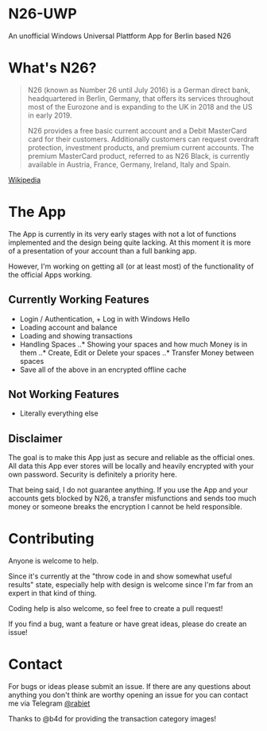 # N26-UWP
An unofficial Windows Universal Plattform App for Berlin based N26

# What's N26?
> N26 (known as Number 26 until July 2016) is a German direct bank, headquartered in Berlin, Germany, that offers its services throughout most of the Eurozone and is expanding to the UK in 2018 and the US in early 2019.
>
> N26 provides a free basic current account and a Debit MasterCard card for their customers. Additionally customers can request overdraft protection, investment products, and premium current accounts. The premium MasterCard product, referred to as N26 Black, is currently available in Austria, France, Germany, Ireland, Italy and Spain.

[Wikipedia](https://en.wikipedia.org/wiki/N26_(bank))

# The App
The App is currently in its very early stages with not a lot of functions implemented and the design being quite lacking. At this moment it is more of a presentation of your account than a full banking app. 

However, I'm working on getting all (or at least most) of the functionality of the official Apps working.

## Currently Working Features
* Login / Authentication, + Log in with Windows Hello
* Loading account and balance
* Loading and showing transactions
* Handling Spaces
..* Showing your spaces and how much Money is in them
..* Create, Edit or Delete your spaces
..* Transfer Money between spaces
* Save all of the above in an encrypted offline cache

## Not Working Features
* Literally everything else

## Disclaimer
The goal is to make this App just as secure and reliable as the official ones. All data this App ever stores will be locally and heavily encrypted with your own password. Security is definitely a priority here. 

That being said, I do not guarantee anything. If you use the App and your accounts gets blocked by N26, a transfer misfunctions and sends too much money or someone breaks the encryption I cannot be held responsible.

# Contributing
Anyone is welcome to help.

Since it's currently at the "throw code in and show somewhat useful results" state, especially help with design is welcome since I'm far from an expert in that kind of thing. 

Coding help is also welcome, so feel free to create a pull request!

If you find a bug, want a feature or have great ideas, please do create an issue!

# Contact
For bugs or ideas please submit an issue.
If there are any questions about anything you don't think are worthy opening an issue for you can contact me via Telegram [@rabiet](https://t.me/rabiet)


Thanks to @b4d for providing the transaction category images!
